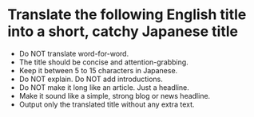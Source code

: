 # Translate the following English title into a short, catchy Japanese title

- Do NOT translate word-for-word.
- The title should be concise and attention-grabbing.
- Keep it between 5 to 15 characters in Japanese.
- Do NOT explain. Do NOT add introductions.
- Do NOT make it long like an article. Just a headline.
- Make it sound like a simple, strong blog or news headline.
- Output only the translated title without any extra text.
